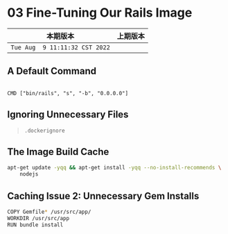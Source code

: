 # 03 Fine-Tuning Our Rails Image

|本期版本|上期版本
|:---:|:---:
`Tue Aug  9 11:11:32 CST 2022` |


## A Default Command

```

CMD ["bin/rails", "s", "-b", "0.0.0.0"]
```


## Ignoring Unnecessary Files

> `.dockerignore`

## The Image Build Cache

```bash
apt-get update -yqq && apt-get install -yqq --no-install-recommends \
	nodejs
```

## Caching Issue 2: Unnecessary Gem Installs

```bash
COPY Gemfile* /usr/src/app/
WORKDIR /usr/src/app
RUN bundle install
```
